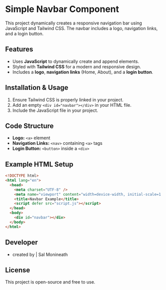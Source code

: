 # Simple Navbar Component

This project dynamically creates a responsive navigation bar using JavaScript and Tailwind CSS. The navbar includes a logo, navigation links, and a login button.

## Features

- Uses **JavaScript** to dynamically create and append elements.
- Styled with **Tailwind CSS** for a modern and responsive design.
- Includes a **logo**, **navigation links** (Home, About), and a **login button**.

## Installation & Usage

1. Ensure Tailwind CSS is properly linked in your project.
2. Add an empty `<div id="navbar"></div>` in your HTML file.
3. Include the JavaScript file in your project.

## Code Structure

- **Logo:** `<a>` element
- **Navigation Links:** `<nav>` containing `<a>` tags
- **Login Button:** `<button>` inside a `<div>`

## Example HTML Setup

```html
<!DOCTYPE html>
<html lang="en">
  <head>
    <meta charset="UTF-8" />
    <meta name="viewport" content="width=device-width, initial-scale=1.0" />
    <title>Navbar Example</title>
    <script defer src="script.js"></script>
  </head>
  <body>
    <div id="navbar"></div>
  </body>
</html>
```

## Developer

- created by | Sal Monineath

## License

This project is open-source and free to use.
